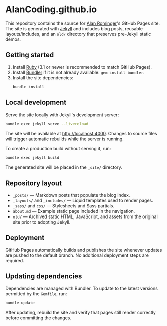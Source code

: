 # AlanCoding.github.io

This repository contains the source for [Alan Rominger](https://github.com/AlanCoding)'s GitHub Pages site. The site is generated with [Jekyll](https://jekyllrb.com/) and includes blog posts, reusable layouts/includes, and an `old/` directory that preserves pre-Jekyll static demos.

## Getting started

1. Install [Ruby](https://www.ruby-lang.org/) (3.1 or newer is recommended to match GitHub Pages).
2. Install [Bundler](https://bundler.io/) if it is not already available: `gem install bundler`.
3. Install the site dependencies:
   ```bash
   bundle install
   ```

## Local development

Serve the site locally with Jekyll's development server:

```bash
bundle exec jekyll serve --livereload
```

The site will be available at [http://localhost:4000](http://localhost:4000). Changes to source files will trigger automatic rebuilds while the server is running.

To create a production build without serving it, run:

```bash
bundle exec jekyll build
```

The generated site will be placed in the `_site/` directory.

## Repository layout

- `_posts/` — Markdown posts that populate the blog index.
- `_layouts/` and `_includes/` — Liquid templates used to render pages.
- `_sass/` and `css/` — Stylesheets and Sass partials.
- `about.md` — Example static page included in the navigation.
- `old/` — Archived static HTML, JavaScript, and assets from the original site prior to adopting Jekyll.

## Deployment

GitHub Pages automatically builds and publishes the site whenever updates are pushed to the default branch. No additional deployment steps are required.

## Updating dependencies

Dependencies are managed with Bundler. To update to the latest versions permitted by the `Gemfile`, run:

```bash
bundle update
```

After updating, rebuild the site and verify that pages still render correctly before committing the changes.
